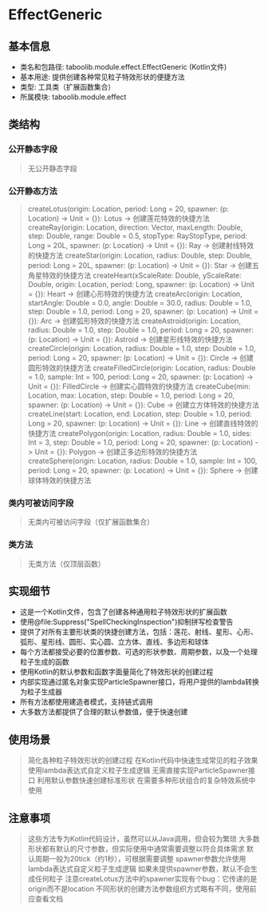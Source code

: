 # EffectGeneric

## 基本信息
- 类名和包路径: taboolib.module.effect.EffectGeneric (Kotlin文件)
- 基本用途: 提供创建各种常见粒子特效形状的便捷方法
- 类型: 工具类（扩展函数集合）
- 所属模块: taboolib.module.effect

## 类结构

### 公开静态字段
> 无公开静态字段

### 公开静态方法
> createLotus(origin: Location, period: Long = 20, spawner: (p: Location) -> Unit = {}): Lotus -> 创建莲花特效的快捷方法
> createRay(origin: Location, direction: Vector, maxLength: Double, step: Double, range: Double = 0.5, stopType: RayStopType, period: Long = 20L, spawner: (p: Location) -> Unit = {}): Ray -> 创建射线特效的快捷方法
> createStar(origin: Location, radius: Double, step: Double, period: Long = 20L, spawner: (p: Location) -> Unit = {}): Star -> 创建五角星特效的快捷方法
> createHeart(xScaleRate: Double, yScaleRate: Double, origin: Location, period: Long, spawner: (p: Location) -> Unit = {}): Heart -> 创建心形特效的快捷方法
> createArc(origin: Location, startAngle: Double = 0.0, angle: Double = 30.0, radius: Double = 1.0, step: Double = 1.0, period: Long = 20, spawner: (p: Location) -> Unit = {}): Arc -> 创建弧形特效的快捷方法
> createAstroid(origin: Location, radius: Double = 1.0, step: Double = 1.0, period: Long = 20, spawner: (p: Location) -> Unit = {}): Astroid -> 创建星形线特效的快捷方法
> createCircle(origin: Location, radius: Double = 1.0, step: Double = 1.0, period: Long = 20, spawner: (p: Location) -> Unit = {}): Circle -> 创建圆形特效的快捷方法
> createFilledCircle(origin: Location, radius: Double = 1.0, sample: Int = 100, period: Long = 20, spawner: (p: Location) -> Unit = {}): FilledCircle -> 创建实心圆特效的快捷方法
> createCube(min: Location, max: Location, step: Double = 1.0, period: Long = 20, spawner: (p: Location) -> Unit = {}): Cube -> 创建立方体特效的快捷方法
> createLine(start: Location, end: Location, step: Double = 1.0, period: Long = 20, spawner: (p: Location) -> Unit = {}): Line -> 创建直线特效的快捷方法
> createPolygon(origin: Location, radius: Double = 1.0, sides: Int = 3, step: Double = 1.0, period: Long = 20, spawner: (p: Location) -> Unit = {}): Polygon -> 创建正多边形特效的快捷方法
> createSphere(origin: Location, radius: Double = 1.0, sample: Int = 100, period: Long = 20, spawner: (p: Location) -> Unit = {}): Sphere -> 创建球体特效的快捷方法

### 类内可被访问字段
> 无类内可被访问字段（仅扩展函数集合）

### 类方法
> 无类方法（仅顶层函数）

## 实现细节
- 这是一个Kotlin文件，包含了创建各种通用粒子特效形状的扩展函数
- 使用@file:Suppress("SpellCheckingInspection")抑制拼写检查警告
- 提供了对所有主要形状类的快捷创建方法，包括：莲花、射线、星形、心形、弧形、星形线、圆形、实心圆、立方体、直线、多边形和球体
- 每个方法都接受必要的位置参数、可选的形状参数、周期参数，以及一个处理粒子生成的函数
- 使用Kotlin的默认参数和函数字面量简化了特效形状的创建过程
- 内部实现通过匿名对象实现ParticleSpawner接口，将用户提供的lambda转换为粒子生成器
- 所有方法都使用建造者模式，支持链式调用
- 大多数方法都提供了合理的默认参数值，便于快速创建

## 使用场景
> 简化各种粒子特效形状的创建过程
> 在Kotlin代码中快速生成常见的粒子效果
> 使用lambda表达式自定义粒子生成逻辑
> 无需直接实现ParticleSpawner接口
> 利用默认参数快速创建标准形状
> 在需要多种形状组合的复杂特效系统中使用

## 注意事项
> 这些方法专为Kotlin代码设计，虽然可以从Java调用，但会较为繁琐
> 大多数形状都有默认的尺寸参数，但实际使用中通常需要调整以符合具体需求
> 默认周期一般为20tick（约1秒），可根据需要调整
> spawner参数允许使用lambda表达式自定义粒子生成逻辑
> 如果未提供spawner参数，默认不会生成任何粒子
> 注意createLotus方法中的spawner实现有个bug：它传递的是origin而不是location
> 不同形状的创建方法参数组织方式略有不同，使用前应查看文档

